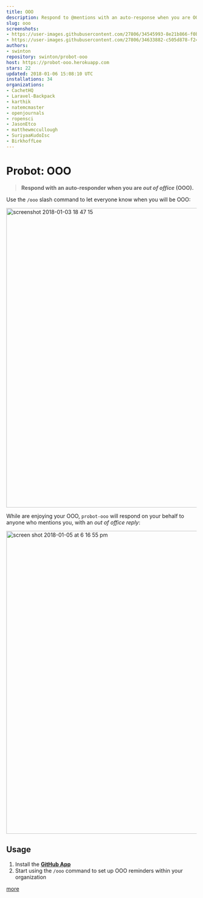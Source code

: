 ```yaml
---
title: OOO
description: Respond to @mentions with an auto-response when you are OOO
slug: ooo
screenshots:
- https://user-images.githubusercontent.com/27806/34545993-8e21b866-f0b6-11e7-9cc4-750d6f9b2ed5.png
- https://user-images.githubusercontent.com/27806/34633882-c505d878-f244-11e7-89c2-c367afdb738a.png
authors:
- swinton
repository: swinton/probot-ooo
host: https://probot-ooo.herokuapp.com
stars: 22
updated: 2018-01-06 15:08:10 UTC
installations: 34
organizations:
- CachetHQ
- Laravel-Backpack
- karthik
- natemcmaster
- openjournals
- ropensci
- JasonEtco
- matthewmccullough
- SuriyaaKudoIsc
- BirkhoffLee
---
```


# Probot: OOO

> **Respond with an auto-responder when you are _out of office_ (OOO).**

Use the `/ooo` slash command to let everyone know when you will be OOO:

<img width="793" alt="screenshot 2018-01-03 18 47 15" src="https://user-images.githubusercontent.com/27806/34545993-8e21b866-f0b6-11e7-9cc4-750d6f9b2ed5.png">

While are enjoying your OOO, `probot-ooo` will respond on your behalf to anyone who mentions you, with an _out of office reply_:

<img width="802" alt="screen shot 2018-01-05 at 6 16 55 pm" src="https://user-images.githubusercontent.com/27806/34633882-c505d878-f244-11e7-89c2-c367afdb738a.png">

## Usage

1. Install the [**GitHub App**](https://github.com/apps/ooo)
1. Start using the `/ooo` command to set up OOO reminders within your organization

[more](https://github.com/swinton/probot-ooo/blob/master/README.md#setup)

